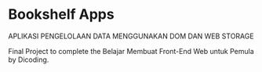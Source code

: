 # Bookshelf Apps
APLIKASI PENGELOLAAN DATA MENGGUNAKAN DOM DAN WEB STORAGE 

Final Project to complete the Belajar Membuat Front-End Web untuk Pemula by Dicoding.
